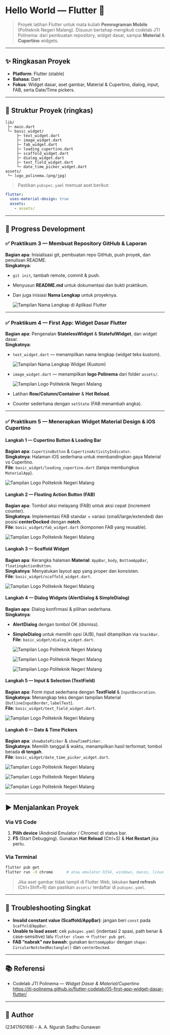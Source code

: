 # Hello World — Flutter 🚀

> Proyek latihan Flutter untuk mata kuliah **Pemrograman Mobile** (Politeknik Negeri Malang).
> Disusun bertahap mengikuti codelab JTI Polinema: dari pembuatan repository,
> widget dasar, sampai **Material** & **Cupertino** widgets.

---

## ✨ Ringkasan Proyek
- **Platform**: Flutter (stable)
- **Bahasa**: Dart
- **Fokus**: Widget dasar, aset gambar, Material & Cupertino, dialog, input,
  FAB, serta Date/Time pickers.

---

## 📂 Struktur Proyek (ringkas)
```
lib/
 ├─ main.dart
 └─ basic_widget/
     ├─ text_widget.dart
     ├─ image_widget.dart
     ├─ fab_widget.dart
     ├─ loading_cupertino.dart
     ├─ scaffold_widget.dart
     ├─ dialog_widget.dart
     ├─ text_field_widget.dart
     └─ date_time_picker_widget.dart
assets/
 └─ logo_polinema.(png/jpg)
```

> Pastikan `pubspec.yaml` memuat aset berikut:
```yaml
flutter:
  uses-material-design: true
  assets:
    - assets/
```

---

## 🧭 Progress Development

### ✅ Praktikum 3 — Membuat Repository GitHub & Laporan
**Bagian apa**: Inisialisasi git, pembuatan repo GitHub, push proyek, dan penulisan README.  
**Singkatnya**:
- `git init`, tambah remote, commit & push.
- Menyusun **README.md** untuk dokumentasi dan bukti praktikum.
- Dan juga inisiasi **Nama Lengkap** untuk proyeknya.

  ![Tampilan Nama Lengkap di Aplikasi Flutter](images/01.png)

---

### ✅ Praktikum 4 — First App: Widget Dasar Flutter
**Bagian apa**: Pengenalan **StatelessWidget** & **StatefulWidget**, dan widget dasar.  
**Singkatnya**:
- `text_widget.dart` — menampilkan nama lengkap (widget teks kustom).

  ![Tampilan Nama Lengkap Widget (Kustom)](images/02.png)

- `image_widget.dart` — menampilkan **logo Polinema** dari folder `assets/`.

  ![Tampilan Logo Politeknik Negeri Malang](images/03.png)

- Latihan **Row/Column/Container** & **Hot Reload**.
- Counter sederhana dengan `setState` (FAB menambah angka).

---

### ✅ Praktikum 5 — Menerapkan Widget Material Design & iOS Cupertino

#### Langkah 1 — Cupertino Button & Loading Bar
**Bagian apa**: `CupertinoButton` & `CupertinoActivityIndicator`.  
**Singkatnya**: Halaman iOS sederhana untuk membandingkan gaya Material vs Cupertino.  
**File**: `basic_widget/loading_cupertino.dart` (tanpa membungkus `MaterialApp`).

  ![Tampilan Logo Politeknik Negeri Malang](images/04.png)

#### Langkah 2 — Floating Action Button (FAB)
**Bagian apa**: Tombol aksi melayang (FAB) untuk aksi cepat (increment counter).  
**Singkatnya**: Implementasi FAB standar + variasi (small/large/extended) dan posisi **centerDocked** dengan **notch**.  
**File**: `basic_widget/fab_widget.dart` (komponen FAB yang reusable).

  ![Tampilan Logo Politeknik Negeri Malang](images/05.png)

#### Langkah 3 — Scaffold Widget
**Bagian apa**: Kerangka halaman **Material**: `AppBar`, `body`, `BottomAppBar`, `floatingActionButton`.  
**Singkatnya**: Menyatukan layout app yang proper dan konsisten.  
**File**: `basic_widget/scaffold_widget.dart`.

  ![Tampilan Logo Politeknik Negeri Malang](images/06.png)

#### Langkah 4 — Dialog Widgets (AlertDialog & SimpleDialog)
**Bagian apa**: Dialog konfirmasi & pilihan sederhana.  
**Singkatnya**:
- **AlertDialog** dengan tombol OK (dismiss).
- **SimpleDialog** untuk memilih opsi (A/B), hasil ditampilkan via `SnackBar`.  
**File**: `basic_widget/dialog_widget.dart`.

  ![Tampilan Logo Politeknik Negeri Malang](images/07_1.png)

  ![Tampilan Logo Politeknik Negeri Malang](images/07_2.png)

  ![Tampilan Logo Politeknik Negeri Malang](images/07_3.png)

#### Langkah 5 — Input & Selection (TextField)
**Bagian apa**: Form input sederhana dengan **TextField** & `InputDecoration`.  
**Singkatnya**: Menangkap teks dengan tampilan Material (`OutlineInputBorder`, `labelText`).  
**File**: `basic_widget/text_field_widget.dart`.

  ![Tampilan Logo Politeknik Negeri Malang](images/08.png)

#### Langkah 6 — Date & Time Pickers
**Bagian apa**: `showDatePicker` & `showTimePicker`.  
**Singkatnya**: Memilih tanggal & waktu, menampilkan hasil terformat; tombol berada **di tengah**.  
**File**: `basic_widget/date_time_picker_widget.dart`.

  ![Tampilan Logo Politeknik Negeri Malang](images/09_1.png)

  ![Tampilan Logo Politeknik Negeri Malang](images/09_2.png)

  ![Tampilan Logo Politeknik Negeri Malang](images/09_3.png)

---

## ▶️ Menjalankan Proyek

### Via VS Code
1. **Pilih device** (Android Emulator / Chrome) di status bar.
2. **F5** (Start Debugging). Gunakan **Hot Reload** (Ctrl+S) & **Hot Restart** jika perlu.

### Via Terminal
```bash
flutter pub get
flutter run -d chrome      # atau emulator-5554, windows, macos, linux
```

> Jika aset gambar tidak tampil di Flutter Web, lakukan **hard refresh** (Ctrl+Shift+R)
> dan pastikan `assets/` terdaftar di `pubspec.yaml`.

---

## 🧩 Troubleshooting Singkat
- **Invalid constant value (Scaffold/AppBar)**: jangan beri `const` pada `Scaffold`/`AppBar`.
- **Unable to load asset**: cek `pubspec.yaml` (indentasi 2 spasi, path benar & case-sensitive) lalu `flutter clean` → `flutter pub get`.
- **FAB “nabrak” nav bawah**: gunakan `BottomAppBar` dengan `shape: CircularNotchedRectangle()` dan `centerDocked`.

---

## 📚 Referensi
- Codelab JTI Polinema — *Widget Dasar & Material/Cupertino*  
  https://jti-polinema.github.io/flutter-codelab/05-first-app-widget-dasar-flutter/

---

## 📝 Author
(2341760168) - A. A. Ngurah Sadhu Gunawan